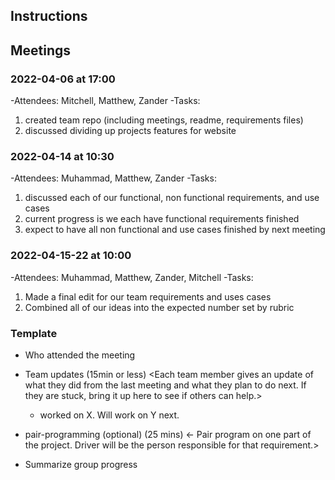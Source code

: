 ## Instructions
  
## Meetings

### 2022-04-06 at 17:00
-Attendees: Mitchell, Matthew, Zander
-Tasks:
1. created team repo (including meetings, readme, requirements files)
2. discussed dividing up projects features for website

### 2022-04-14 at 10:30
-Attendees: Muhammad, Matthew, Zander
-Tasks:
1. discussed each of our functional, non functional requirements, and use cases
2. current progress is we each have functional requirements finished
3. expect to have all non functional and use cases finished by next meeting

### 2022-04-15-22 at 10:00
-Attendees: Muhammad, Matthew, Zander, Mitchell
-Tasks:
1. Made a final edit for our team requirements and uses cases
2. Combined all of our ideas into the expected number set by rubric

### Template
- Who attended the meeting
- Team updates (15min or less)
  <Each team member gives an update of what they did from the last meeting and what they plan to do next. If they are stuck, bring it up here to see if others can help.>
  - <name> worked on X. Will work on Y next. 

- pair-programming (optional) (25 mins)
  <- Pair program on one part of the project. Driver will be the person responsible for that requirement.>

- Summarize group progress
